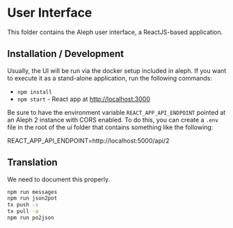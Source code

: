 <!--
SPDX-FileCopyrightText: 2014 2014 Emma Prest, <emma@occrp.org> et al.

SPDX-License-Identifier: MIT
-->

# User Interface

This folder contains the Aleph user interface, a ReactJS-based application. 

## Installation / Development

Usually, the UI will be run via the docker setup included in aleph. If you
want to execute it as a stand-alone application, run the following commands:

* `npm install`
* `npm start` - React app at [http://localhost:3000](http://localhost:3000)

Be sure to have the environment variable ``REACT_APP_API_ENDPOINT`` pointed
at an Aleph 2 instance with CORS enabled. To do this, you can create a `.env`
file in the root of the ui folder that contains something like the following:

  REACT_APP_API_ENDPOINT=http://localhost:5000/api/2

## Translation

We need to document this properly. 

```bash
npm run messages
npm run json2pot
tx push -s
tx pull -a
npm run po2json
```
